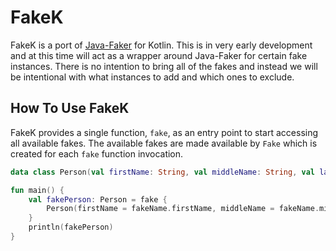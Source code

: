 # FakeK

FakeK is a port of [Java-Faker](http://dius.github.io/java-faker/) for Kotlin. This is in very early development and at
this time will act as a wrapper around Java-Faker for certain fake instances. There is no intention to bring all of the
fakes and instead we will be intentional with what instances to add and which ones to exclude.

## How To Use FakeK

FakeK provides a single function, `fake`, as an entry point to start accessing all available fakes. The available fakes
are made available by `Fake` which is created for each `fake` function invocation.

```kotlin
data class Person(val firstName: String, val middleName: String, val lastName: String)

fun main() {
    val fakePerson: Person = fake {
        Person(firstName = fakeName.firstName, middleName = fakeName.middleName, lastName = fakeName.lastName)
    }
    println(fakePerson)
}
```
